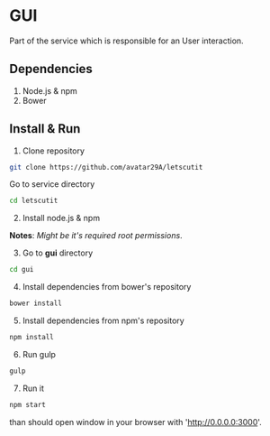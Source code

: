 # GUI

Part of the service which is responsible for an User interaction.

## Dependencies

1. Node.js & npm
2. Bower

## Install & Run

1. Clone repository

```sh
git clone https://github.com/avatar29A/letscutit
```

Go to service directory

```sh
cd letscutit
```

2. Install node.js & npm

**Notes**: *Might be it's required root permissions*.

3. Go to **gui** directory

```sh
cd gui
```

4. Install dependencies from bower's repository

```sh
bower install
```

5. Install dependencies from npm's repository

```sh
npm install
```

6. Run gulp

```sh
gulp
```

7. Run it

```sh
npm start
```

than should open window in your browser with 'http://0.0.0.0:3000'.